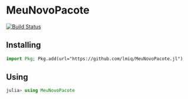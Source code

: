 # MeuNovoPacote

[![Build Status](https://github.com/lmiq/MeuNovoPacote.jl/actions/workflows/CI.yml/badge.svg?branch=main)](https://github.com/lmiq/MeuNovoPacote.jl/actions/workflows/CI.yml?query=branch%3Amain)

## Installing

```julia
import Pkg; Pkg.add(url="https://github.com/lmiq/MeuNovoPacote.jl")
```

## Using

```julia
julia> using MeuNovoPacote
```




